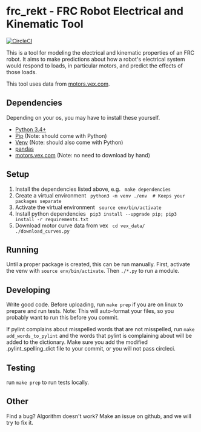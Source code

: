 frc_rekt - FRC Robot Electrical and Kinematic Tool
==================================================

[![CircleCI](https://circleci.com/gh/jaustinpage/frc_rekt.svg?style=shield&circle-token=ce65d30cde7772fda8b5a2f93fa28ff9efa42fb4)](https://circleci.com/gh/jaustinpage/frc_rekt)

This is a tool for modeling the electrical and kinematic properties of an 
FRC robot. It aims to make predictions about how a robot's electrical system
would respond to loads, in particular motors, and predict the effects of 
those loads.

This tool uses data from [motors.vex.com](http://motors.vex.com/).

Dependencies
------------

Depending on your os, you may have to install these yourself.

*  [Python 3.4+](https://www.python.org/downloads/)
*  [Pip](https://pypi.python.org/pypi/pip) (Note: should come with Python)
*  [Venv](https://docs.python.org/3/tutorial/venv.html) (Note: should also 
      come with Python)
*  [pandas](http://pandas.pydata.org/pandas-docs/stable/install.html)
*  [motors.vex.com](http://motors.vex.com/) (Note: no need to download by 
      hand)

Setup
-----

1. Install the dependencies listed above, e.g. `
    make dependencies`
1. Create a virtual environment `
    python3 -m venv ./env  # Keeps your packages separate`
1. Activate the virtual environment `
    source env/bin/activate`
1. Install python dependencies `
    pip3 install --upgrade pip;
    pip3 install -r requirements.txt`
1. Download motor curve data from vex `
    cd vex_data/
    ./download_curves.py`

Running
-------

Until a proper package is created, this can be run manually. First, activate
the venv with `source env/bin/activate`. Then `./*.py` to run a module.

Developing
----------

Write good code. Before uploading, run `make prep` if you are on linux to 
prepare and run tests. Note: This will auto-format your files, so you probably
want to run this before you commit.

If pylint complains about misspelled words that are not misspelled, run
`make add_words_to_pylint` and the words that pylint is complaining about will
be added to the dictionary. Make sure you add the modified
.pylint_spelling_dict file to your commit, or you will not pass circleci.

Testing
-------

run `make prep` to run tests locally.

Other
-----

Find a bug? Algorithm doesn't work? Make an issue on github, and we will try to
fix it.
